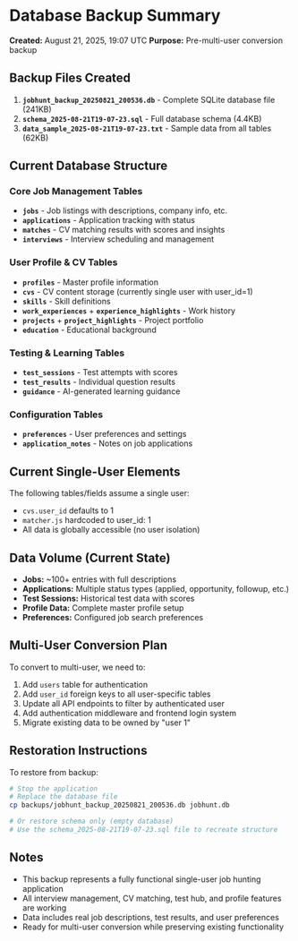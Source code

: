 # Database Backup Summary

**Created:** August 21, 2025, 19:07 UTC
**Purpose:** Pre-multi-user conversion backup

## Backup Files Created

1. **`jobhunt_backup_20250821_200536.db`** - Complete SQLite database file (241KB)
2. **`schema_2025-08-21T19-07-23.sql`** - Full database schema (4.4KB)
3. **`data_sample_2025-08-21T19-07-23.txt`** - Sample data from all tables (62KB)

## Current Database Structure

### Core Job Management Tables
- **`jobs`** - Job listings with descriptions, company info, etc.
- **`applications`** - Application tracking with status
- **`matches`** - CV matching results with scores and insights
- **`interviews`** - Interview scheduling and management

### User Profile & CV Tables  
- **`profiles`** - Master profile information
- **`cvs`** - CV content storage (currently single user with user_id=1)
- **`skills`** - Skill definitions
- **`work_experiences`** + **`experience_highlights`** - Work history
- **`projects`** + **`project_highlights`** - Project portfolio
- **`education`** - Educational background

### Testing & Learning Tables
- **`test_sessions`** - Test attempts with scores
- **`test_results`** - Individual question results
- **`guidance`** - AI-generated learning guidance

### Configuration Tables
- **`preferences`** - User preferences and settings
- **`application_notes`** - Notes on job applications

## Current Single-User Elements

The following tables/fields assume a single user:
- `cvs.user_id` defaults to 1
- `matcher.js` hardcoded to user_id: 1
- All data is globally accessible (no user isolation)

## Data Volume (Current State)
- **Jobs:** ~100+ entries with full descriptions
- **Applications:** Multiple status types (applied, opportunity, followup, etc.)
- **Test Sessions:** Historical test data with scores
- **Profile Data:** Complete master profile setup
- **Preferences:** Configured job search preferences

## Multi-User Conversion Plan

To convert to multi-user, we need to:
1. Add `users` table for authentication
2. Add `user_id` foreign keys to all user-specific tables
3. Update all API endpoints to filter by authenticated user
4. Add authentication middleware and frontend login system
5. Migrate existing data to be owned by "user 1"

## Restoration Instructions

To restore from backup:
```bash
# Stop the application
# Replace the database file
cp backups/jobhunt_backup_20250821_200536.db jobhunt.db

# Or restore schema only (empty database)
# Use the schema_2025-08-21T19-07-23.sql file to recreate structure
```

## Notes
- This backup represents a fully functional single-user job hunting application
- All interview management, CV matching, test hub, and profile features are working
- Data includes real job descriptions, test results, and user preferences
- Ready for multi-user conversion while preserving existing functionality